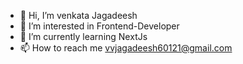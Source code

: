 - 👋 Hi, I’m  venkata Jagadeesh
- 👀 I’m interested in    Frontend-Developer
- 🌱 I’m currently learning  NextJs
- 📫 How to reach me  vvjagadeesh60121@gmail.com


<!---
jagadeeshvv/jagadeeshvv is a ✨ special ✨ repository because its `README.md` (this file) appears on your GitHub profile.
You can click the Preview link to take a look at your changes.
--->
